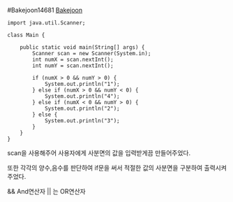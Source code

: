 #Bakejoon14681
[Bakejoon](https://www.acmicpc.net/problem/14681)

```
import java.util.Scanner;

class Main {

    public static void main(String[] args) {
        Scanner scan = new Scanner(System.in);
        int numX = scan.nextInt();
        int numY = scan.nextInt();

        if (numX > 0 && numY > 0) {
            System.out.println("1");
        } else if (numX > 0 && numY < 0) {
            System.out.println("4");
        } else if (numX < 0 && numY > 0) {
            System.out.println("2");
        } else {
            System.out.println("3");
        }
    }
}
```
scan을 사용해주어 사용자에게 사분면의 값을 입력받게끔 만들어주었다. 

또한 각각의 양수,음수를 판단하여 if문을 써서 적절한 값의 사분면을 구분하여 출력시켜주었다. 

&& And연산자 || 는 OR연산자